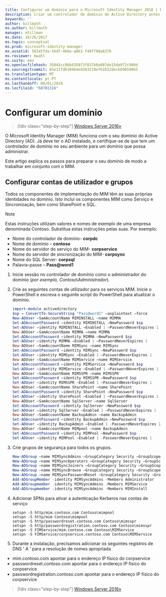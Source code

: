 ```yaml
---
title: Configurar um domínio para o Microsoft Identity Manager 2016 | Documentos da Microsoft
description: Criar um controlador de domínio do Active Directory antes de instalar o MIM 2016
keywords: ''
author: billmath
ms.author: billmath
manager: mtillman
ms.date: 10/26/2017
ms.topic: conceptual
ms.prod: microsoft-identity-manager
ms.assetid: 50345fda-56d7-4b6e-a861-f49ff90a8376
ms.reviewer: mwahl
ms.suite: ems
ms.openlocfilehash: 35845cc9bb4358f3f837b8a007de15da972c980d
ms.sourcegitcommit: 65e11fd639464ed383219ef61632decb69859065
ms.translationtype: MT
ms.contentlocale: pt-PT
ms.lasthandoff: 08/01/2019
ms.locfileid: "68701316"
---
```

# <a name="set-up-a-domain"></a>Configurar um domínio

> [!div class="step-by-step"]
> [Windows Server 2016»](prepare-server-ws2016.md)

O Microsoft Identity Manager (MIM) funciona com o seu domínio do Active Directory (AD). Já deve ter o AD instalado, e certifique-se de que tem um controlador de domínio no seu ambiente para um domínio que possa administrar.

Este artigo explica os passos para preparar o seu domínio de modo a trabalhar em conjunto com o MIM.

## <a name="create-user-accounts-and-groups"></a>Configurar contas de utilizador e grupos

Todos os componentes de implementação do MIM têm as suas próprias identidades no domínio. Isto inclui os componentes MIM como Serviço e Sincronização, bem como SharePoint e SQL.

> [!NOTE]
> Estas instruções utilizam valores e nomes de exemplo de uma empresa denominada Contoso. Substitua estas instruções pelas suas. Por exemplo:
> - Nome do controlador de domínio- **corpdc**
> - Nome de domínio – **contoso**
> - Nome do servidor do serviço do MIM- **corpservice**
> - Nome do servidor de sincronização do MIM- **corpsync**
> - Nome do SQL Server- **corpsql**
> - Palavra-passe – <strong>Pass@word1</strong>

1. Inicie sessão no controlador de domínio como o administrador do domínio (*por exemplo, Contoso\Administrador*).

2. Crie as seguintes contas de utilizador para os serviços MIM. Inicie o PowerShell e escreva o seguinte script do PowerShell para atualizar o domínio.

    ```PowerShell
    import-module activedirectory
    $sp = ConvertTo-SecureString "Pass@word1" –asplaintext –force
    New-ADUser –SamAccountName MIMINSTALL –name MIMMA
    Set-ADAccountPassword –identity MIMINSTALL –NewPassword $sp
    Set-ADUser –identity MIMINSTALL –Enabled 1 –PasswordNeverExpires 1
    New-ADUser –SamAccountName MIMMA –name MIMMA
    Set-ADAccountPassword –identity MIMMA –NewPassword $sp
    Set-ADUser –identity MIMMA –Enabled 1 –PasswordNeverExpires 1
    New-ADUser –SamAccountName MIMSync –name MIMSync
    Set-ADAccountPassword –identity MIMSync –NewPassword $sp
    Set-ADUser –identity MIMSync –Enabled 1 –PasswordNeverExpires 1
    New-ADUser –SamAccountName MIMService –name MIMService
    Set-ADAccountPassword –identity MIMService –NewPassword $sp
    Set-ADUser –identity MIMService –Enabled 1 –PasswordNeverExpires 1
    New-ADUser –SamAccountName MIMSSPR –name MIMSSPR
    Set-ADAccountPassword –identity MIMSSPR –NewPassword $sp
    Set-ADUser –identity MIMSSPR –Enabled 1 –PasswordNeverExpires 1
    New-ADUser –SamAccountName SharePoint –name SharePoint
    Set-ADAccountPassword –identity SharePoint –NewPassword $sp
    Set-ADUser –identity SharePoint –Enabled 1 –PasswordNeverExpires 1
    New-ADUser –SamAccountName SqlServer –name SqlServer
    Set-ADAccountPassword –identity SqlServer –NewPassword $sp
    Set-ADUser –identity SqlServer –Enabled 1 –PasswordNeverExpires 1
    New-ADUser –SamAccountName BackupAdmin –name BackupAdmin
    Set-ADAccountPassword –identity BackupAdmin –NewPassword $sp
    Set-ADUser –identity BackupAdmin –Enabled 1 -PasswordNeverExpires 1
    New-ADUser –SamAccountName MIMpool –name BackupAdmin
    Set-ADAccountPassword –identity MIMPool –NewPassword $sp
    Set-ADUser –identity MIMPool –Enabled 1 -PasswordNeverExpires 1
    ```

3.  Crie grupos de segurança para todos os grupos.

    ```PowerShell
    New-ADGroup –name MIMSyncAdmins –GroupCategory Security –GroupScope Global –SamAccountName MIMSyncAdmins
    New-ADGroup –name MIMSyncOperators –GroupCategory Security –GroupScope Global –SamAccountName MIMSyncOperators
    New-ADGroup –name MIMSyncJoiners –GroupCategory Security –GroupScope Global –SamAccountName MIMSyncJoiners
    New-ADGroup –name MIMSyncBrowse –GroupCategory Security –GroupScope Global –SamAccountName MIMSyncBrowse
    New-ADGroup –name MIMSyncPasswordReset –GroupCategory Security –GroupScope Global –SamAccountName MIMSyncPasswordReset
    Add-ADGroupMember -identity MIMSyncAdmins -Members Administrator
    Add-ADGroupmember -identity MIMSyncAdmins -Members MIMService
    Add-ADGroupmember -identity MIMSyncAdmins -Members MIMInstall
    ```

4.  Adicionar SPNs para ativar a autenticação Kerberos nas contas de serviço

    ```CMD
    setspn -S http/mim.contoso.com Contoso\mimpool
    setspn -S http/mim Contoso\mimpool
    setspn -S http/passwordreset.contoso.com Contoso\mimsspr
    setspn -S http/passwordregistration.contoso.com Contoso\mimsspr
    setspn -S FIMService/mim.contoso.com Contoso\MIMService
    setspn -S FIMService/corpservice.contoso.com Contoso\MIMService
    ```
5.  Durante a instalação, precisamos adicionar os seguintes registros de DNS ' A ' para a resolução de nomes apropriada

- mim.contoso.com apontar para o endereço IP físico do corpservice
- passwordreset.contoso.com apontar para o endereço IP físico do corpservice
- passwordregistration.contoso.com apontar para o endereço IP físico do corpservice

> [!div class="step-by-step"]
> [Windows Server 2016»](prepare-server-ws2016.md)
